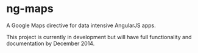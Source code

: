 ng-maps
==============

A Google Maps directive for data intensive AngularJS apps.

This project is currently in development but will have full functionality and documentation by December 2014.
